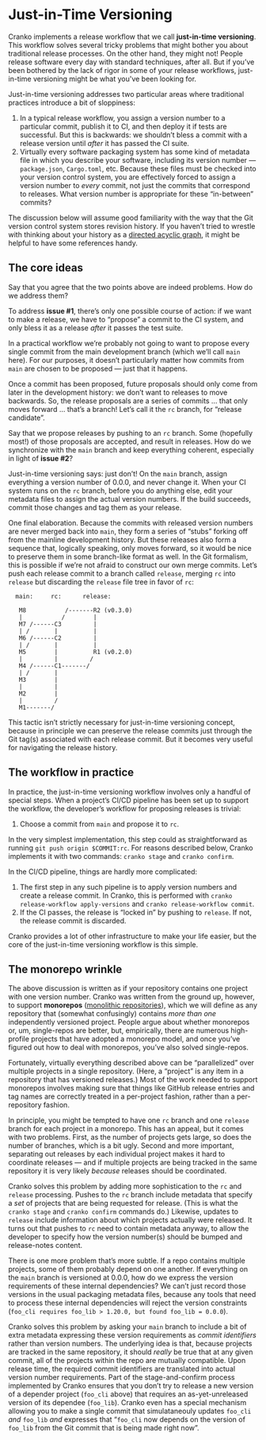 # Just-in-Time Versioning

Cranko implements a release workflow that we call **just-in-time versioning**.
This workflow solves several tricky problems that might bother you about
traditional release processes. On the other hand, they might not! People release
software every day with standard techniques, after all. But if you’ve been
bothered by the lack of rigor in some of your release workflows, just-in-time
versioning might be what you've been looking for.

Just-in-time versioning addresses two particular areas where traditional
practices introduce a bit of sloppiness:

1. In a typical release workflow, you assign a version number to a particular
   commit, publish it to CI, and then deploy it if tests are successful. But
   this is backwards: we shouldn’t bless a commit with a release version until
   *after* it has passed the CI suite.
2. Virtually every software packaging system has some kind of metadata file in
   which you describe your software, including its version number —
   `package.json`, `Cargo.toml`, etc. Because these files must be checked into
   your version control system, you are effectively forced to assign a version
   number to *every* commit, not just the commits that correspond to releases.
   What version number is appropriate for these “in-between” commits?

The discussion below will assume good familiarity with the way that the Git
version control system stores revision history. If you haven’t tried to wrestle
with thinking about your history as a [directed acyclic graph][wp-dag], it might
be helpful to have some references handy.

[wp-dag]: https://en.wikipedia.org/wiki/Directed_acyclic_graph


## The core ideas

Say that you agree that the two points above are indeed problems. How do we
address them?

To address **issue #1**, there’s only one possible course of action: if we want
to make a release, we have to “propose” a commit to the CI system, and only
bless it as a release *after* it passes the test suite.

In a practical workflow we’re probably not going to want to propose every single
commit from the main development branch (which we’ll call `main` here). For our
purposes, it doesn’t particularly matter how commits from `main` are chosen to
be proposed — just that it happens.

Once a commit has been proposed, future proposals should only come from later in
the development history: we don’t want to releases to move backwards. So, the
release proposals are a series of commits … that only moves forward … that’s a
branch! Let’s call it the `rc` branch, for “release candidate”.

Say that we propose releases by pushing to an `rc` branch. Some (hopefully
most!) of those proposals are accepted, and result in releases. How do we
synchronize with the `main` branch and keep everything coherent, especially in
light of **issue #2**?

Just-in-time versioning says: just don’t! On the `main` branch, assign
everything a version number of 0.0.0, and never change it. When your CI system
runs on the `rc` branch, before you do anything else, edit your metadata files
to assign the actual version numbers. If the build succeeds, commit those
changes and tag them as your release.

One final elaboration. Because the commits with released version numbers are
never merged back into `main`, they form a series of “stubs” forking off from
the mainline development history. But these releases also form a sequence that,
logically speaking, only moves forward, so it would be nice to preserve them in
some branch-like format as well. In the Git formalism, this is possible if we’re
not afraid to construct our own merge commits. Let’s push each release commit to
a branch called `release`, merging `rc` into `release` but discarding the
`release` file tree in favor of `rc`:

```
  main:     rc:      release:
                      
   M8           /-------R2 (v0.3.0)
   |           /        |
   M7 /------C3         |
   | /       |          |
   M6 /------C2         |
   | /       |          | 
   M5        |          R1 (v0.2.0)
   |         |         /
   M4 /------C1-------/
   | /       |
   M3        |
   |         |
   M2        |
   |         /
   M1-------/
```

This tactic isn’t strictly necessary for just-in-time versioning concept,
because in principle we can preserve the release commits just through the Git
tag(s) associated with each release commit. But it becomes very useful for
navigating the release history.


## The workflow in practice

In practice, the just-in-time versioning workflow involves only a handful of
special steps. When a project’s CI/CD pipeline has been set up to support the
workflow, the developer’s workflow for proposing releases is trivial:

1. Choose a commit from `main` and propose it to `rc`.

In the very simplest implementation, this step could as straightforward as
running `git push origin $COMMIT:rc`. For reasons described below, Cranko
implements it with two commands: `cranko stage` and `cranko confirm`.

In the CI/CD pipeline, things are hardly more complicated:

1. The first step in any such pipeline is to apply version numbers and create a
   release commit. In Cranko, this is performed with `cranko release-workflow
   apply-versions` and `cranko release-workflow commit`.
2. If the CI passes, the release is “locked in” by pushing to `release`. If not,
   the release commit is discarded.

Cranko provides a lot of other infrastructure to make your life easier, but the
core of the just-in-time versioning workflow is this simple.


## The monorepo wrinkle

The above discussion is written as if your repository contains one project with
one version number. Cranko was written from the ground up, however, to support
**monorepos** ([monolithic repositories][monorepo]), which we will define as any
repository that (somewhat confusingly) contains *more than one* independently
versioned project. People argue about whether monorepos or, um, single-repos are
better, but, empirically, there are numerous high-profile projects that have
adopted a monorepo model, and once you’ve figured out how to deal with
monorepos, you’ve also solved single-repos.

[monorepo]: https://en.wikipedia.org/wiki/Monorepo

Fortunately, virtually everything described above can be “parallelized” over
multiple projects in a single repository. (Here, a “project” is any item in a
repository that has versioned releases.) Most of the work needed to support
monorepos involves making sure that things like GitHub release entries and tag
names are correctly treated in a per-project fashion, rather than a
per-repository fashion.

In principle, you might be tempted to have one `rc` branch and one `release`
branch for each project in a monorepo. This has an appeal, but it comes with two
problems. First, as the number of projects gets large, so does the number of
branches, which is a bit ugly. Second and more important, separating out
releases by each individual project makes it hard to coordinate releases — and
if multiple projects are being tracked in the same repository it is very likely
*because* releases should be coordinated.

Cranko solves this problem by adding more sophistication to the `rc` and
`release` processing. Pushes to the `rc` branch include metadata that specify a
*set* of projects that are being requested for release. (This is what the
`cranko stage` and `cranko confirm` commands do.) Likewise, updates to `release`
include information about which projects actually were released. It turns out
that pushes to `rc` need to contain metadata anyway, to allow the developer to
specify how the version number(s) should be bumped and release-notes content.

There is one more problem that’s more subtle. If a repo contains multiple
projects, some of them probably depend on one another. If everything on the
`main` branch is versioned at 0.0.0, how do we express the version requirements
of these internal dependencies? We can’t just record those versions in the usual
packaging metadata files, because any tools that need to process these internal
dependencies will reject the version constraints (`foo_cli requires foo_lib >
1.20.0, but found foo_lib = 0.0.0`).

Cranko solves this problem by asking your `main` branch to include a bit of
extra metadata expressing these version requirements as *commit identifiers*
rather than version numbers. The underlying idea is that, because projects are
tracked in the same repository, it should *really* be true that at any given
commit, all of the projects within the repo are mutually compatible. Upon
release time, the required commit identifiers are translated into actual version
number requirements. Part of the stage-and-confirm process implemented by Cranko
ensures that you don’t try to release a new version of a depender project
(`foo_cli` above) that requires an as-yet-unreleased version of its dependee
(`foo_lib`). Cranko even has a special mechanism allowing you to make a single
commit that simulataneouly updates `foo_cli` *and* `foo_lib` *and* expresses
that “`foo_cli` now depends on the version of `foo_lib` from the Git commit that
is being made right now”.
